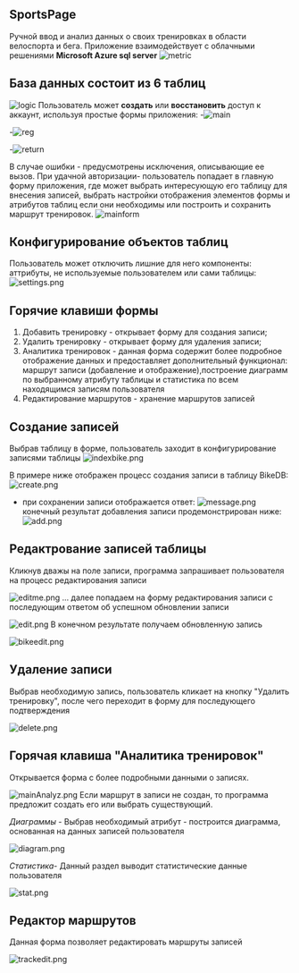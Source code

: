 ##

## SportsPage


Ручной ввод и анализ данных о своих тренировках в области велоспорта и бега. 
Приложение взаимодействует с облачными решениями __Microsoft Azure sql server__ 
![metric]({{site.baseurl}}/mitric.png)
## База данных состоит из 6 таблиц

![logic]({{site.baseurl}}/logic.png)
Пользователь может __создать__ или __восстановить__ доступ к аккаунт, используя простые формы приложения:
-![main]({{site.baseurl}}/Main.png)

-![reg]({{site.baseurl}}/reg.png)

-![return]({{site.baseurl}}/back.png)

В случае ошибки - предусмотрены исключения, описывающие ее вызов.
При удачной авторизации- пользователь попадает в главную форму приложения, где может выбрать интересующую его таблицу для внесения записей, выбрать настройки отображения элементов формы и атрибутов таблиц если они необходимы или построить и сохранить маршрут тренировок.
![mainform]({{site.baseurl}}/image20.gif)

## Конфигурирование объектов таблиц

Пользователь может отключить лишние для него компоненты: аттрибуты, не используемые пользователем или сами таблицы:
![settings.png]({{site.baseurl}}/settings.png)
## Горячие клавиши формы

1. Добавить тренировку - открывает форму для создания записи;
2. Удалить тренировку - открывает форму для удаления записи;
3. Аналитика тренировок - данная форма содержит более подробное отображение данных и предоставляет дополнительный функционал: маршрут записи (добавление и отображение),построение диаграмм по выбранному атрибуту таблицы и статистика по всем находящимся записям пользователя
4. Редактирование маршрутов - хранение маршрутов записей
## Создание записей 

Выбрав таблицу в форме, пользователь заходит в конфигурирование записями таблицы
![indexbike.png]({{site.baseurl}}/indexbike.png)

В примере ниже отображен процесс создания записи в таблицу BikeDB: 
![create.png]({{site.baseurl}}/create.png)
- при сохранении записи отображается ответ:
![message.png]({{site.baseurl}}/message.png)
конечный результат добавления записи продемонстрирован ниже:
![add.png]({{site.baseurl}}/add.png)
## Редактрование записей таблицы

Кликнув дважы на поле записи, программа запрашивает пользователя на процесс редактирования записи

![editme.png]({{site.baseurl}}/editme.png)
... далее попадаем на форму редактирования записи с последующим ответом об успешном обновлении записи

![edit.png]({{site.baseurl}}/edit.png)
В конечном результате получаем обновленную запись

![bikeedit.png]({{site.baseurl}}/bikeedit.png)

## Удаление записи
Выбрав необходимую запись, пользователь кликает на кнопку  "Удалить тренировку", после чего переходит в форму для последующего подтверждения 

![delete.png]({{site.baseurl}}/delete.png)
## Горячая клавиша "Аналитика тренировок"
Открывается форма с более подробными данными о записях. 

![mainAnalyz.png]({{site.baseurl}}/mainAnalyz.png)
Если маршрут в записи не создан, то программа предложит создать его или выбрать существующий. 

 _Диаграммы_ - Выбрав необходимый атрибут - построится диаграмма, основанная на данных записей пользователя
 
![diagram.png]({{site.baseurl}}/diagram.png)

_Статистика_- Данный раздел выводит статистические данные пользователя

![stat.png]({{site.baseurl}}/stat.png)
## Редактор маршрутов
Данная форма позволяет редактировать маршруты записей

![trackedit.png]({{site.baseurl}}/trackedit.png)
